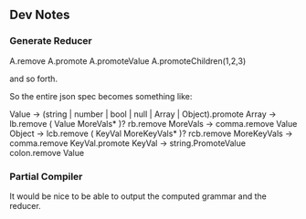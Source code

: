 ## Dev Notes

### Generate Reducer

A.remove
A.promote
A.promoteValue
A.promoteChildren(1,2,3)

and so forth.

So the entire json spec becomes something like:

Value         -> (string | number | bool | null | Array | Object).promote
Array         -> lb.remove ( Value MoreVals* )? rb.remove
MoreVals      -> comma.remove Value
Object        -> lcb.remove ( KeyVal MoreKeyVals* )? rcb.remove
MoreKeyVals   -> comma.remove KeyVal.promote
KeyVal        -> string.PromoteValue colon.remove Value

### Partial Compiler

It would be nice to be able to output the computed grammar and the reducer. 